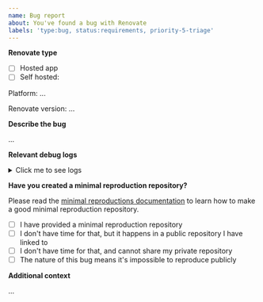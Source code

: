```yaml
---
name: Bug report
about: You've found a bug with Renovate
labels: 'type:bug, status:requirements, priority-5-triage'
---
```


<!--
      PLEASE DO NOT REPORT ANY SECURITY CONCERNS THIS WAY
      Email renovate-disclosure@whitesourcesoftware.com instead.
-->

**Renovate type**

- [ ] Hosted app
- [ ] Self hosted:

Platform: ...

Renovate version: ...

**Describe the bug**

...
<!-- A clear and concise description of what the bug is. -->

**Relevant debug logs**

<!--
Try not to raise a bug report unless you've looked at the logs first.

If you're running self-hosted, run with `LOG_LEVEL=debug` in your environment variables and search for whatever dependency/branch/PR that is causing the problem. If you are using the Renovate App, log into https://app.renovatebot.com/dashboard and locate the correct job log for when the problem occurred (e.g. when the PR was created).

Paste the *relevant* logs here, not the entire thing and not just a link to the dashboard (others do not have permissions to view them).
-->

<details><summary>Click me to see logs</summary>

```
Copy/paste any log here, between the starting and ending backticks
```

</details>

**Have you created a minimal reproduction repository?**

Please read the [minimal reproductions documentation](https://github.com/renovatebot/renovate/blob/main/docs/development/minimal-reproductions.md) to learn how to make a good minimal reproduction repository.

- [ ] I have provided a minimal reproduction repository
- [ ] I don't have time for that, but it happens in a public repository I have linked to
- [ ] I don't have time for that, and cannot share my private repository
- [ ] The nature of this bug means it's impossible to reproduce publicly

**Additional context**

...
<!-- Add any other context about the problem here, including your own debugging or ideas on what went wrong. -->
